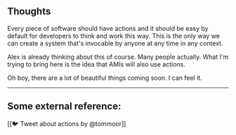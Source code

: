 
## Thoughts

Every piece of software should have actions and it should be easy by default for developers to think and work this way. This is the only way we can create a system that's invocable by anyone at any time in any context.

Alex is already thinking about this of course. Many people actually. What I'm trying to bring here is the idea that AMIs will also use actions.

Oh boy, there are a lot of beautiful things coming soon. I can feel it.


--- 

## Some external reference:

[[🐦 Tweet about actions by @tommoor]]
